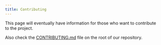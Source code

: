 ```yaml
---
title: Contributing
---
```


This page will eventually have information for those who want to contribute
to the project.

Also check the [CONTRIBUTING.md](https://github.com/goreleaser/goreleaser/blob/master/CONTRIBUTING.md)
file on the root of our repository.
